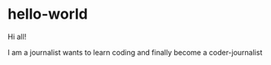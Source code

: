 # hello-world

Hi all!

I am a journalist wants to learn coding
and finally become a 
coder-journalist
